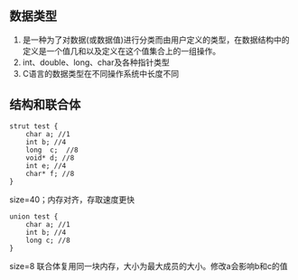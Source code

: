 ## 数据类型
1. 是一种为了对数据(或数据值)进行分类而由用户定义的类型，在数据结构中的定义是一个值几和以及定义在这个值集合上的一组操作。
2. int、double、long、char及各种指针类型
3. C语言的数据类型在不同操作系统中长度不同
## 结构和联合体
```
strut test {
    char a; //1
    int b; //4
    long  c;  //8
    void* d; //8
    int e; //4
    char* f; //8
}
```
size=40；内存对齐，存取速度更快
```
union test {
    char a; //1
    int b; //4
    long c; //8
}
```
size=8 联合体复用同一块内存，大小为最大成员的大小。修改a会影响b和c的值
 
